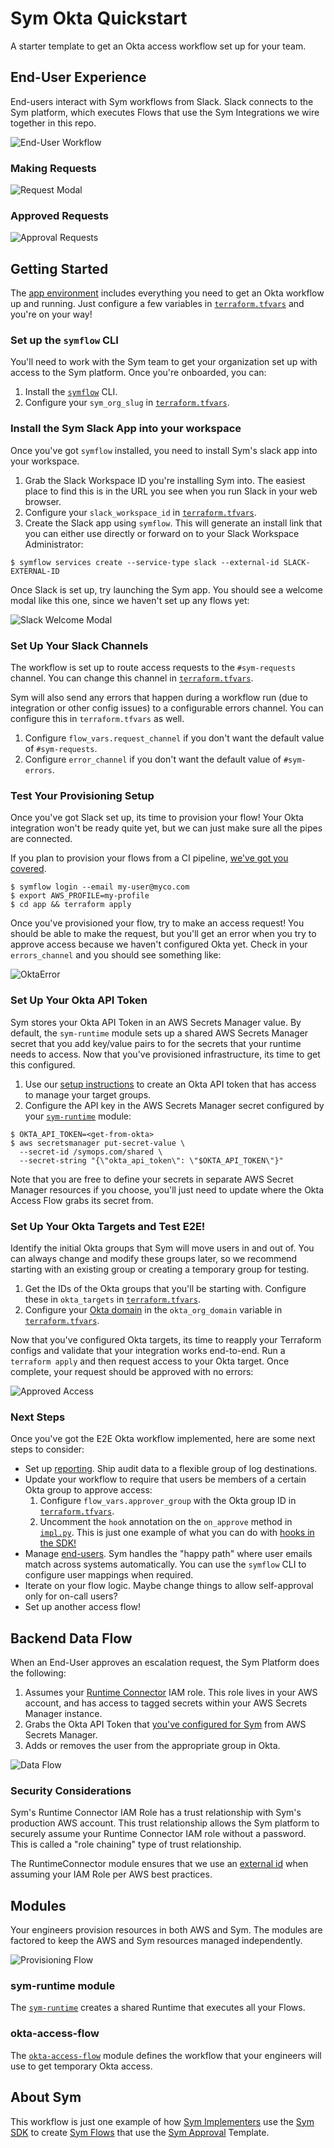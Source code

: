 # Sym Okta Quickstart

A starter template to get an Okta access workflow set up for your team.

## End-User Experience

End-users interact with Sym workflows from Slack. Slack connects to the Sym platform, which executes Flows that use the Sym Integrations we wire together in this repo.

![End-User Workflow](docs/SymEndUserWorkflow.jpg)

### Making Requests

![Request Modal](docs/RequestModal.png)

### Approved Requests

![Approval Requests](docs/ApprovalRequests.png)

## Getting Started

The [app environment](app) includes everything you need to get an Okta workflow up and running. Just configure a few variables in [`terraform.tfvars`](app/terraform.tfvars) and you're on your way!

### Set up the `symflow` CLI

You'll need to work with the Sym team to get your organization set up with access to the Sym platform. Once you're onboarded, you can:

1. Install the [`symflow`](https://docs.symops.com/docs/install-sym-flow-cli) CLI.
2. Configure your `sym_org_slug` in [`terraform.tfvars`](app/terraform.tfvars).

### Install the Sym Slack App into your workspace

Once you've got `symflow` installed, you need to install Sym's slack app into your workspace.

1. Grab the Slack Workspace ID you're installing Sym into. The easiest place to find this is in the URL you see when you run Slack in your web browser.
2. Configure your `slack_workspace_id` in [`terraform.tfvars`](app/terraform.tfvars).
3. Create the Slack app using `symflow`. This will generate an install link that you can either use directly or forward on to your Slack Workspace Administrator:

```
$ symflow services create --service-type slack --external-id SLACK-EXTERNAL-ID
```

Once Slack is set up, try launching the Sym app. You should see a welcome modal like this one, since we haven't set up any flows yet:

![Slack Welcome Modal](docs/SlackWelcome.png)

### Set Up Your Slack Channels

The workflow is set up to route access requests to the `#sym-requests` channel. You can change this channel in [`terraform.tfvars`](app/terraform.tfvars).

Sym will also send any errors that happen during a workflow run (due to integration or other config issues) to a configurable errors channel. You can configure this in `terraform.tfvars` as well.

1. Configure `flow_vars.request_channel` if you don't want the default value of `#sym-requests`.
2. Configure `error_channel` if you don't want the default value of `#sym-errors`.

### Test Your Provisioning Setup

Once you've got Slack set up, its time to provision your flow! Your Okta integration won't be ready quite yet, but we can just make sure all the pipes are connected.

If you plan to provision your flows from a CI pipeline, [we've got you covered](https://docs.symops.com/docs/using-bot-tokens).

```
$ symflow login --email my-user@myco.com
$ export AWS_PROFILE=my-profile
$ cd app && terraform apply
```

Once you've provisioned your flow, try to make an access request! You should be able to make the request, but you'll get an error when you try to approve access because we haven't configured Okta yet. Check in your `errors_channel` and you should see something like:

![OktaError](docs/OktaErrorChannel.png)

### Set Up Your Okta API Token

Sym stores your Okta API Token in an AWS Secrets Manager value. By default, the `sym-runtime` module sets up a shared AWS Secrets Manager secret that you add key/value pairs to for the secrets that your runtime needs to access. Now that you've provisioned infrastructure, its time to get this configured.

1. Use our [setup instructions](https://docs.symops.com/docs/okta) to create an Okta API token that has access to manage your target groups.
2. Configure the API key in the AWS Secrets Manager secret configured by your [`sym-runtime`](modules/sym-runtime/main.tf) module:

```
$ OKTA_API_TOKEN=<get-from-okta>
$ aws secretsmanager put-secret-value \
  --secret-id /symops.com/shared \
  --secret-string "{\"okta_api_token\": \"$OKTA_API_TOKEN\"}"
```

Note that you are free to define your secrets in separate AWS Secret Manager resources if you choose, you'll just need to update where the Okta Access Flow grabs its secret from.

### Set Up Your Okta Targets and Test E2E!

Identify the initial Okta groups that Sym will move users in and out of. You can always change and modify these groups later, so we recommend starting with an existing group or creating a temporary group for testing.

1. Get the IDs of the Okta groups that you'll be starting with. Configure these in `okta_targets` in [`terraform.tfvars`](app/terraform.tfvars).
2. Configure your [Okta domain](https://developer.okta.com/docs/guides/find-your-domain/main/) in the `okta_org_domain` variable in [`terraform.tfvars`](app/terraform.tfvars).

Now that you've configured Okta targets, its time to reapply your Terraform configs and validate that your integration works end-to-end. Run a `terraform apply` and then request access to your Okta target. Once complete, your request should be approved with no errors:

![Approved Access](docs/ApprovedAccess.png)

### Next Steps

Once you've got the E2E Okta workflow implemented, here are some next steps to consider:

* Set up [reporting](https://docs.symops.com/docs/reporting-overview). Ship audit data to a flexible group of log destinations.
* Update your workflow to require that users be members of a certain Okta group to approve access:
  1. Configure `flow_vars.approver_group` with the Okta group ID in [`terraform.tfvars`](app/terraform.tfvars).
  2. Uncomment the `hook` annotation on the `on_approve` method in [`impl.py`](modules/okta-access-flow/impl.py).
     This is just one example of what you can do with [hooks in the SDK!](https://docs.symops.com/docs/handlers)
* Manage [end-users](https://docs.symops.com/docs/manage-users). Sym handles the "happy path" where user emails match across systems automatically. You can use the `symflow` CLI to configure user mappings when required.
* Iterate on your flow logic. Maybe change things to allow self-approval only for on-call users?
* Set up another access flow!

## Backend Data Flow

When an End-User approves an escalation request, the Sym Platform does the following:

1. Assumes your [Runtime Connector](https://docs.symops.com/docs/runtime-connector) IAM role. This role lives in your AWS account, and has access to tagged secrets within your AWS Secrets Manager instance.
2. Grabs the Okta API Token that [you've configured for Sym](https://docs.symops.com/docs/okta) from AWS Secrets Manager.
3. Adds or removes the user from the appropriate group in Okta.

![Data Flow](docs/SymDataFlow.jpg)

### Security Considerations

Sym's Runtime Connector IAM Role has a trust relationship with Sym's production AWS account. This trust relationship allows the Sym platform to securely assume your Runtime Connector IAM role without a password. This is called a "role chaining" type of trust relationship.

The RuntimeConnector module ensures that we use an [external id](https://docs.aws.amazon.com/IAM/latest/UserGuide/id_roles_create_for-user_externalid.html) when assuming your IAM Role per AWS best practices.

## Modules

Your engineers provision resources in both AWS and Sym. The modules are factored to keep the AWS and Sym resources managed independently.

![Provisioning Flow](docs/SymProvisioningFlow.jpg)

### sym-runtime module

The [`sym-runtime`](modules/sym-runtime) creates a shared Runtime that executes all your Flows.

### okta-access-flow

The [`okta-access-flow`](modules/okta-access-flow) module defines the workflow that your engineers will use to get temporary Okta access.

## About Sym

This workflow is just one example of how [Sym Implementers](https://docs.symops.com/docs/deploy-sym-platform) use the [Sym SDK](https://docs.symops.com/docs) to create [Sym Flows](https://docs.symops.com/docs/flows) that use the [Sym Approval](https://docs.symops.com/docs/sym-approval) Template.
